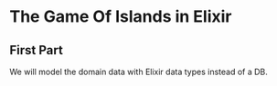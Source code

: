 # The Game Of Islands in Elixir

## First Part
We will model the domain data with Elixir data types instead of a DB.

